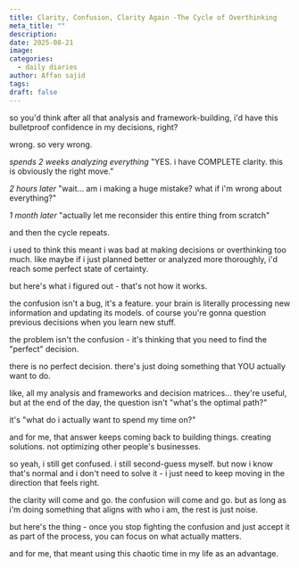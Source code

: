 ```yaml
---
title: Clarity, Confusion, Clarity Again -The Cycle of Overthinking
meta_title: ""
description:
date: 2025-08-21
image:
categories:
  - daily diaries
author: Affan sajid
tags:
draft: false
---
```



so you'd think after all that analysis and framework-building, i'd have this bulletproof confidence in my decisions, right?

wrong. so very wrong.

_spends 2 weeks analyzing everything_ "YES. i have COMPLETE clarity. this is obviously the right move."

_2 hours later_ "wait... am i making a huge mistake? what if i'm wrong about everything?"

_1 month later_ "actually let me reconsider this entire thing from scratch"

and then the cycle repeats.

i used to think this meant i was bad at making decisions or overthinking too much. like maybe if i just planned better or analyzed more thoroughly, i'd reach some perfect state of certainty.

but here's what i figured out - that's not how it works.

the confusion isn't a bug, it's a feature. your brain is literally processing new information and updating its models. of course you're gonna question previous decisions when you learn new stuff.

the problem isn't the confusion - it's thinking that you need to find the "perfect" decision.

there is no perfect decision. there's just doing something that YOU actually want to do.

like, all my analysis and frameworks and decision matrices... they're useful, but at the end of the day, the question isn't "what's the optimal path?"

it's "what do i actually want to spend my time on?"

and for me, that answer keeps coming back to building things. creating solutions. not optimizing other people's businesses.

so yeah, i still get confused. i still second-guess myself. but now i know that's normal and i don't need to solve it - i just need to keep moving in the direction that feels right.

the clarity will come and go. the confusion will come and go. but as long as i'm doing something that aligns with who i am, the rest is just noise.

but here's the thing - once you stop fighting the confusion and just accept it as part of the process, you can focus on what actually matters.

and for me, that meant using this chaotic time in my life as an advantage.
